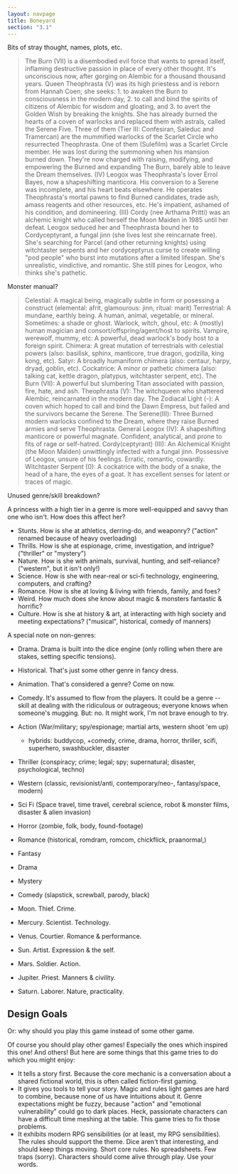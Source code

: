 ```yaml
---
layout: navpage
title: Boneyard
section: "3.1"
---
```


Bits of stray thought, names, plots, etc.


> The Burn (VII) is a disembodied evil force that wants to spread itself, inflaming destructive passion in place of every other thought.
> It's unconscious now, after gorging on Alembic for a thousand thousand years.
> Queen Theophrasta (V) was its high priestess and is reborn from Hannah Coen; she seeks: 1. to awaken the Burn to consciousness in the modern day, 2. to call and bind the spirits of citizens of Alembic for wisdom and gloating, and 3. to avert the Golden Wish by breaking the knights.
> She has already burned the hearts of a coven of warlocks and replaced them with astrals, called the Serene Five.
> Three of them (Tier III: Confesiran, Saleduc and Tramercan) are the mummified warlocks of the Scarlet Circle who resurrected Theophrasta.
> One of them (Sulefilm) was a Scarlet Circle member. He was lost during the summoning when his mansion burned down.
> They're now charged with raising, modifying, and empowering the Burned and expanding The Burn, barely able to leave the Dream themselves.
> (IV) Leogox was Theophrasta's lover Errol Bayes, now a shapeshifting manticora.
> His conversion to a Serene was incomplete, and his heart beats elsewhere.
> He operates Theophrasta's mortal pawns to find Burned candidates, trade ash, amass reagents and other resources, etc.
> He's impatient, ashamed of his condition, and domineering.
> (III) Cordy (nee Arthama Pritti) was an alchemic knight who called herself the Moon Maiden in 1985 until her defeat.
> Leogox seduced her and Theophrasta bound her to Cordyceptyrant, a fungal jinn (she lives lest she reincarnate free).
> She's searching for Parcel (and other returning knights) using witchtaster serpents and her cordyceptyrus curse to create willing "pod people" who burst into mutations after a limited lifespan.
> She's unrealistic, vindictive, and romantic. She still pines for Leogox, who thinks she's pathetic.



Monster manual?
> Celestial: A magical being, magically subtle in form or posessing a construct (elemental: afrit, glamourous: jinn, ritual: marit)
> Terrestrial: A mundane, earthly being. A human, animal, vegetable, or mineral. Sometimes: a shade or ghost.
> Warlock, witch, ghoul, etc: A (mostly) human magician and consort/offspring/agent/host to spirits.
> Vampire, werewolf, mummy, etc: A powerful, dead warlock's body host to a foreign spirit.
> Chimera: A great mutation of terrestrials with celestial powers (also: basilisk, sphinx, manticore, true dragon, godzilla, king kong, etc).
> Satyr: A broadly humaniform chimera (also: centaur, harpy, dryad, goblin, etc).
> Cockatrice: A minor or pathetic chimera (also: talking cat, kettle dragon, platypus, witchtaster serpent, etc).
> The Burn (VII): A powerful but slumbering Titan associated with passion, fire, hate, and ash.
> Theophrasta (V): The witchqueen who shattered Alembic, reincarnated in the modern day.
> The Zodiacal Light (-): A coven which hoped to call and bind the Dawn Empress, but failed and the survivors became the Serene.
> The Serene(III): Three Burned modern warlocks confined to the Dream, where they raise Burned armies and serve Theophrasta.
> General Leogox (IV): A shapeshifting manticore or powerful magnate. Confident, analytical, and prone to fits of rage or self-hatred.
> Cordy(ceptyrant) (III): An Alchemical Knight (the Moon Maiden) unwittingly infected with a fungal jinn. Possessive of Leogox, unsure of his feelings. Erratic, romantic, cowardly.
> Witchtaster Serpent (0): A cockatrice with the body of a snake, the head of a hare, the eyes of a goat. It has excellent senses for latent or traces of magic.


Unused genre/skill breakdown?

A princess with a high tier in a genre is more well-equipped and savvy than one who isn't.
How does this affect her?

* Stunts. How is she at athletics, derring-do, and weaponry? ("action" renamed because of heavy overloading)
* Thrills. How is she at espionage, crime, investigation, and intrigue? ("thriller" or "mystery")
* Nature. How is she with animals, survival, hunting, and self-reliance? ("western", but it isn't only!)
* Science. How is she with near-real or sci-fi technology, engineering, computers, and crafting?
* Romance. How is she at loving & living with friends, family, and foes?
* Weird. How much does she know about magic & monsters fantastic & horrific?
* Culture. How is she at history & art, at interacting with high society and meeting expectations? ("musical", historical, comedy of manners)

A special note on non-genres:
* Drama. Drama is built into the dice engine (only rolling when there are stakes, setting specific tensions).
* Historical. That's just some other genre in fancy dress.
* Animation. That's considered a genre? Come on now.
* Comedy. It's assumed to flow from the players.
  It could be a genre -- skill at dealing with the ridiculous or outrageous; everyone knows when someone's mugging.
  But: no. It might work, I'm not brave enough to try.


* Action (War/military; spy/espionage; martial arts, western shoot 'em up)
  * hybrids: buddycop, +comedy, crime, drama, horror, thriller, scifi, superhero, swashbuckler, disaster 
* Thriller (conspiracy; crime; legal; spy; supernatural; disaster, psychological, techno)
* Western (classic, revisionist/anti, contemporary/neo-, fantasy/space, modern)
* Sci Fi (Space travel, time travel, cerebral science, robot & monster films, disaster & alien invasion)
* Horror (zombie, folk, body, found-footage)
* Romance (historical, romdram, romcom, chickflick, praanormal,)
* Fantasy
* Drama 
* Mystery
* Comedy (slapstick, screwball, parody, black)


* Moon. Thief. Crime.
* Mercury. Scientist. Technology.
* Venus. Courtier. Romance & performance.
* Sun. Artist. Expression & the self.
* Mars. Soldier. Action.
* Jupiter. Priest. Manners & civility.
* Saturn. Laborer. Nature, practicality.


## Design Goals

Or: why should you play this game instead of some other game.

Of course you should play other games! Especially the ones which inspired this one! And others!
But here are some things that this game tries to do which you might enjoy:
* It tells a story first.
  Because the core mechanic is a conversation about a shared fictional world, this is often called fiction-first gaming.
* It gives you tools to tell your story.
  Magic and rules light games are hard to combine, because none of us have intuitions about it.
  Genre expectations might be fuzzy, because "action" and "emotional vulnerability" could go to dark places.
  Heck, passionate characters can have a difficult time meshing at the table.
  This game tries to fix those problems.
* It exhibits modern RPG sensibilities (or at least, my RPG sensibilities).
  The rules should support the theme.
  Dice aren't that interesting, and should keep things moving.
  Short core rules. No spreadsheets. Few traps (sorry).
  Characters should come alive through play.
  Use your words.
